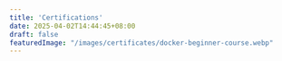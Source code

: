 ```yaml
---
title: 'Certifications'
date: 2025-04-02T14:44:45+08:00
draft: false
featuredImage: "/images/certificates/docker-beginner-course.webp"
---
```

